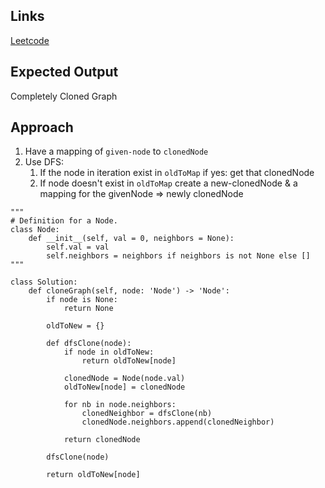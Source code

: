 ## Links
[Leetcode](https://leetcode.com/problems/clone-graph/description/)

## Expected Output
Completely Cloned Graph

## Approach
1. Have a mapping of `given-node` to `clonedNode`
2. Use DFS:
    1. If the node in iteration exist in `oldToMap` if yes: get that clonedNode
    2. If node doesn't exist in `oldToMap` create a new-clonedNode & a mapping for the givenNode => newly clonedNode

```
"""
# Definition for a Node.
class Node:
    def __init__(self, val = 0, neighbors = None):
        self.val = val
        self.neighbors = neighbors if neighbors is not None else []
"""

class Solution:
    def cloneGraph(self, node: 'Node') -> 'Node':
        if node is None:
            return None
        
        oldToNew = {}

        def dfsClone(node):
            if node in oldToNew:
                return oldToNew[node]
            
            clonedNode = Node(node.val)
            oldToNew[node] = clonedNode

            for nb in node.neighbors:
                clonedNeighbor = dfsClone(nb)
                clonedNode.neighbors.append(clonedNeighbor)
            
            return clonedNode
        
        dfsClone(node)

        return oldToNew[node]
```